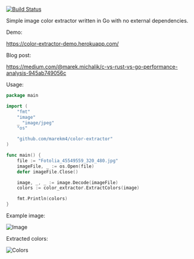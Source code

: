 [![Build Status](https://travis-ci.org/marekm4/color-extractor.svg?branch=master)](https://travis-ci.org/marekm4/color-extractor)

Simple image color extractor written in Go with no external dependencies.

Demo:

https://color-extractor-demo.herokuapp.com/

Blog post:

https://medium.com/@marek.michalik/c-vs-rust-vs-go-performance-analysis-945ab749056c

Usage:
```go
package main

import (
	"fmt"
	"image"
	_ "image/jpeg"
	"os"

	"github.com/marekm4/color-extractor"
)

func main() {
	file := "Fotolia_45549559_320_480.jpg"
	imageFile, _ := os.Open(file)
	defer imageFile.Close()

	image, _, _ := image.Decode(imageFile)
	colors := color_extractor.ExtractColors(image)

	fmt.Println(colors)
}
```

Example image:

![Image](https://raw.githubusercontent.com/marekm4/color-extractor/master/example/Fotolia_45549559_320_480.jpg)

Extracted colors:

![Colors](https://raw.githubusercontent.com/marekm4/color-extractor/master/example/colors.png)
